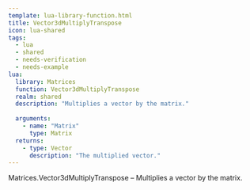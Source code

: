 ```yaml
---
template: lua-library-function.html
title: Vector3dMultiplyTranspose
icon: lua-shared
tags:
  - lua
  - shared
  - needs-verification
  - needs-example
lua:
  library: Matrices
  function: Vector3dMultiplyTranspose
  realm: shared
  description: "Multiplies a vector by the matrix."
  
  arguments:
    - name: "Matrix"
      type: Matrix
  returns:
    - type: Vector
      description: "The multiplied vector."
---
```


<div class="lua__search__keywords">
Matrices.Vector3dMultiplyTranspose &#x2013; Multiplies a vector by the matrix.
</div>
